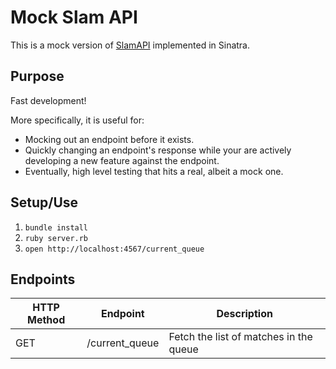 # Mock Slam API

This is a mock version of [SlamAPI](https://github.com/ericmeyer/SlamAPI) implemented in Sinatra.

## Purpose

Fast development!

More specifically, it is useful for:

 * Mocking out an endpoint before it exists.
 * Quickly changing an endpoint's response while your are actively developing a new feature against the endpoint.
 * Eventually, high level testing that hits a real, albeit a mock one.

## Setup/Use

1. `bundle install`
2. `ruby server.rb`
3. `open http://localhost:4567/current_queue`

## Endpoints

| HTTP Method | Endpoint | Description |
| - | - | - |
| GET | /current_queue | Fetch the list of matches in the queue |
